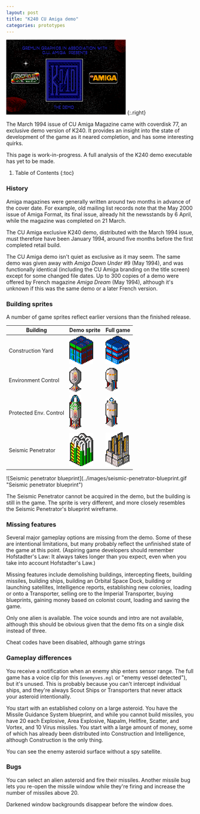 ```yaml
---
layout: post
title: "K240 CU Amiga demo"
categories: prototypes
---
```


![K240: The Demo](../images/demo.png "K240: The Demo")
{:.right}

The March 1994 issue of CU Amiga Magazine came with coverdisk 77, an exclusive
demo version of K240. It provides an insight into the state of development of
the game as it neared completion, and has some interesting quirks.

This page is work-in-progress. A full analysis of the K240 demo executable has
yet to be made.

1. Table of Contents
{:toc}

### History

Amiga magazines were generally written around two months in advance of the cover
date. For example, old mailing list records note that the May 2000 issue of
Amiga Format, its final issue, already hit the newsstands by 6 April, while the
magazine was completed on 21 March.

The CU Amiga exclusive K240 demo, distributed with the March 1994 issue, must
therefore have been January 1994, around five months before the first completed
retail build.

The CU Amiga demo isn't quiet as exclusive as it may seem. The same demo was
given away with _Amiga Down Under_ #9 (May 1994), and was functionally identical
(including the CU Amiga branding on the title screen) except for some changed
file dates. Up to 300 copies of a demo were offered by French magazine _Amiga
Dream_ (May 1994), although it's unknown if this was the same demo or a later
French version.

### Building sprites

A number of game sprites reflect earlier versions than the finished release.

| Building | Demo sprite | Full game |
|----------|-------------|-----------|
| Construction Yard      | ![construction_yard](../images/buildings/construction_yard_demo.png "construction_yard_demo") | ![construction_yard](../images/buildings/construction_yard.png "construction_yard") |
| Environment Control    | ![environment_control](../images/buildings/environment_control_demo.png "environment_control_demo") |![environment_control](../images/buildings/environment_control.png "environment_control") |
| Protected Env. Control | ![protected_env_control](../images/buildings/protected_env_control_demo.png "protected_env_control_demo") |![protected_env_control](../images/buildings/protected_env_control.png "protected_env_control") |
| Seismic Penetrator     | ![seismic_penetrator](../images/buildings/seismic_penetrator_demo.gif "seismic_penetrator_demo") |![seismic_penetrator](../images/buildings/seismic_penetrator.gif "seismic_penetrator") |

<p class="right">![Seismic penetrator
blueprint](../images/seismic-penetrator-blueprint.gif "Seismic penetrator
blueprint")</p>

The Seismic Penetrator cannot be acquired in the demo, but the building is still
in the game. The sprite is very different, and more closely resembles the
Seismic Penetrator's blueprint wireframe.

### Missing features

Several major gameplay options are missing from the demo. Some of these are
intentional limitations, but many probably reflect the unfinished state of the
game at this point. (Aspiring game developers should remember Hofstadter's Law:
It always takes longer than you expect, even when you take into account
Hofstadter's Law.)

Missing features include demolishing buildings, intercepting fleets, building
missiles, building ships, building an Orbital Space Dock, building or launching
satellites, Intelligence reports, establishing new colonies, loading or onto a
Transporter, selling ore to the Imperial Transporter, buying blueprints, gaining
money based on colonist count, loading and saving the game.

Only one alien is available. The voice sounds and intro are not available,
although this should be obvious given that the demo fits on a single disk
instead of three.

Cheat codes have been disabled, although game strings 

### Gameplay differences

You receive a notification when an enemy ship enters sensor range. The full game
has a voice clip for this (`enemyves.mgl` or "enemy vessel detected"), but it's
unused. This is probably because you can't intercept individual ships, and
they're always Scout Ships or Transporters that never attack your asteroid
intentionally.

You start with an established colony on a large asteroid. You have the Missile
Guidance System blueprint, and while you cannot build missiles, you have 20 each
Explosive, Area Explosive, Napalm, Hellfire, Scatter, and Vortex, and 10 Virus
missiles. You start with a large amount of money, some of which has already been
distributed into Construction and Intelligence, although Construction is the
only thing.

You can see the enemy asteroid surface without a spy satellite.

### Bugs

You can select an alien asteroid and fire their missiles. Another missile bug
lets you re-open the missile window while they're firing and increase the number
of missiles above 20.

Darkened window backgrounds disappear before the window does.
